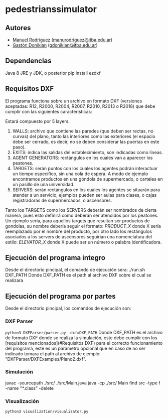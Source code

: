 # pedestrianssimulator

## Autores
* [Manuel Rodriguez](https://github.com/rodriguezmanueljoaquin) (manurodriguez@itba.edu.ar)
* [Gastón Donikian](https://github.com/GastonDonikian) (gdonikian@itba.edu.ar)

## Dependencias
Java 8 JRE y JDK, o posterior
pip install ezdxf

## Requisitos DXF
El programa funciona sobre un archivo en formato DXF (versiones aceptadas: R12, R2000, R2004, R2007, R2010, R2013 o R2018) que debe cumplir con las siguientes caracteristicas:

Estará compuesto por 5 layers:

1. WALLS: archivo que contiene las paredes (que deben ser rectas, no curvas) del plano, tanto las interiores como las exteriores (el espacio debe ser cerrado, es decir, no se deben considerar las puertas en este paso).
2. EXITS: indica las salidas del establecimiento, son indicadas como líneas.
3. AGENT GENERATORS: rectángulos en los cuales van a aparecer los peatones.
4. TARGETS: serán puntos con los cuales los agentes podrán interactuar un tiempo específico, sin una cola de espera. A modo de ejemplo encontramos productos en una góndola de supermercado, o carteles en un pasillo de una universidad.
5. SERVERS: serán rectángulos en los cuales los agentes se situarán para atender a un servicio, ejemplos pueden ser aulas para clases, o cajas registradoras de supermercados, o ascensores.

Tanto los TARGETS como los SERVERS deberán ser nombrados de cierta manera, pues esto definirá como deberán ser atendidos por los peatones. Un ejemplo sería, para aquellos targets que resultan ser productos de gondolas, su nombre debería seguir el formato: *PRODUCT_X* donde X sería reemplazado por el nombre del producto, por otro lado los rectángulos asociados a los servers de ascensores seguirian una nomenclatura del estilo: *ELEVATOR_X* donde X puede ser un número o palabra identificadora.

## Ejecución del programa integro
Desde el directorio pincipal, el comando de ejecución sera:
./run.sh DXF_PATH
Donde DXF_PATH es el path al archivo DXF sobre el cual se realizara

## Ejecución del programa por partes
Desde el directorio pincipal, los comandos de ejecución son:
### DXF Parser
```python3 DXFParser/parser.py -dxf=DXF_PATH```
Donde DXF_PATH es el archivo de formato DXF donde se realiza la simulación, este debe cumplir con los [requisitos mencionados](#Requisitos DXF) para el correcto funcionamiento del programa, este es un parametro opcional que en caso de no ser indicado tomara el path al archivo de ejemplo: "DXFParser/DXFExamples/Plano2.dxf".

### Simulación
javac -sourcepath ./src/ ./src/Main.java
java -cp ./src/ Main
find src -type f -name "*.class" -delete

### Visualización
```python3 visualization/visualizator.py```

